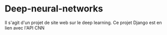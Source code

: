 # Deep-neural-networks

Il s'agit d'un projet de site web sur le deep learning. Ce projet Django est en lien avec l'API CNN
